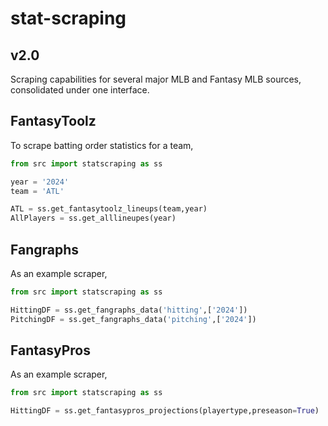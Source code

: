 # stat-scraping
## v2.0

Scraping capabilities for several major MLB and Fantasy MLB sources, consolidated under one interface.

## FantasyToolz

To scrape batting order statistics for a team,

```python
from src import statscraping as ss

year = '2024'
team = 'ATL'

ATL = ss.get_fantasytoolz_lineups(team,year)
AllPlayers = ss.get_alllineupes(year)
```


## Fangraphs

As an example scraper,

```python
from src import statscraping as ss

HittingDF = ss.get_fangraphs_data('hitting',['2024'])
PitchingDF = ss.get_fangraphs_data('pitching',['2024'])
```

## FantasyPros

As an example scraper,

```python
from src import statscraping as ss

HittingDF = ss.get_fantasypros_projections(playertype,preseason=True)
```